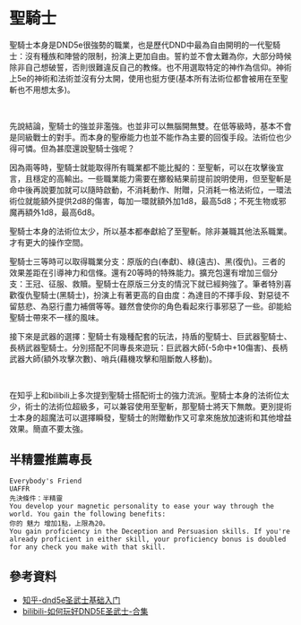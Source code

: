 # 聖騎士

聖騎士本身是DND5e很強勢的職業，也是歷代DND中最為自由開明的一代聖騎士：沒有種族和陣營的限制，扮演上更加自由。誓約並不會太難為你，大部分時候除非自己想破誓，否則很難違反自己的教條。也不用選取特定的神作為信仰。神術上5e的神術和法術並沒有分太開，使用也挺方便(基本所有法術位都會被用在至聖斬也不用想太多)。

<br>

先說結論，聖騎士的強並非濫強。也並非可以無腦開無雙。在低等級時，基本不會是同級戰士的對手。而本身的聖療能力也並不能作為主要的回復手段。法術位也少得可憐。但為甚麼還說聖騎士強呢？

因為兩等時，聖騎士就能取得所有職業都不能比擬的：至聖斬，可以在攻擊後宣言，且穩定的高輸出。一些職業能力需要在擲骰結果前提前說明使用，但至聖斬是命中後再說要加就可以隨時啟動，不消耗動作、附贈，只消耗一格法術位，一環法術位就能額外提供2d8的傷害，每加一環就額外加1d8，最高5d8；不死生物或邪魔再額外1d8，最高6d8。

聖騎士本身的法術位太少，所以基本都奉獻給了至聖斬。除非兼職其他法系職業。才有更大的操作空間。

聖騎士三等時可以取得職業分支：原版的白(奉獻)、綠(遠古)、黑(復仇)。三者的效果差距在引導神力和信條。還有20等時的特殊能力。擴充包還有增加三個分支：王冠、征服、救贖。聖騎士在原版三分支的情況下就已經夠強了。筆者特別喜歡復仇聖騎士(黑騎士)，扮演上有著更高的自由度：為達目的不擇手段、對惡徒不留慈悲、為惡行盡力補償等等。雖然會使你的角色看起來行事邪惡了一些。卻能給聖騎士帶來不一樣的風味。

接下來是武器的選擇：聖騎士有幾種配套的玩法，持盾的聖騎士、巨武器聖騎士、長柄武器聖騎士。分別搭配不同專長來遊玩：巨武器大師(-5命中+10傷害)、長柄武器大師(額外攻擊次數)、哨兵(藉機攻擊和阻斷敵人移動)。

<br>

在知乎上和bilibili上多次提到聖騎士搭配術士的強力流派。聖騎士本身的法術位太少，術士的法術位超級多，可以兼容使用至聖斬，那聖騎士將天下無敵。更別提術士本身的超魔法可以選擇瞬發，聖騎士的附贈動作又可拿來施放加速術和其他增益效果。簡直不要太強。

## 半精靈推薦專長
```
Everybody's Friend
UAFFR
先決條件：半精靈
You develop your magnetic personality to ease your way through the world. You gain the following benefits:
你的 魅力 增加1點，上限為20。
You gain proficiency in the Deception and Persuasion skills. If you're already proficient in either skill, your proficiency bonus is doubled for any check you make with that skill.
```

## 參考資料

* [知乎-dnd5e圣武士基础入门](https://zhuanlan.zhihu.com/p/153251526)
* [bilibili-如何玩好DND5E圣武士-合集](https://www.bilibili.com/video/BV1sg411j7M6/)
